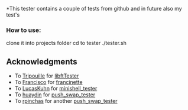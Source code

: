 *This tester contains a couple of tests from github and in future also my test's 
### How to use:
 clone it into projects folder
cd to tester
./tester.sh

## Acknowledgments
* To [Tripouille](https://github.com/Tripouille) for [libftTester](https://github.com/Tripouille/libftTester)
* To [Francisco](https://github.com/xicodomingues) for [francinette](https://github.com/xicodomingues/francinette)
* To [LucasKuhn](https://github.com/LucasKuhn) for [minishell_tester](https://github.com/LucasKuhn/minishell_tester)
* To [huaydin](https://github.com/hu8813) for [push_swap_tester](https://github.com/hu8813/push_swap)
* To [rpinchas](https://github.com/RubenPin90) for another [push_swap_tester](https://github.com/RubenPin90/rubinette-push_swap_tester-)
